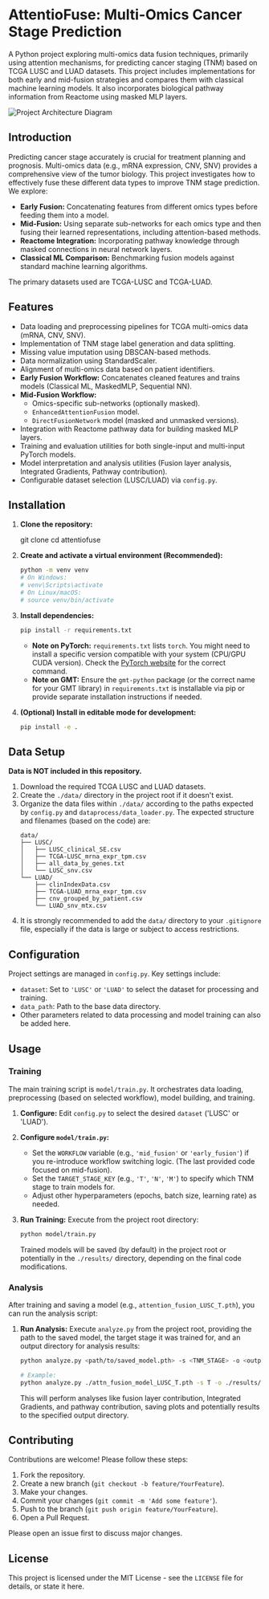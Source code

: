 # AttentioFuse: Multi-Omics Cancer Stage Prediction

A Python project exploring multi-omics data fusion techniques, primarily using attention mechanisms, for predicting cancer staging (TNM) based on TCGA LUSC and LUAD datasets. This project includes implementations for both early and mid-fusion strategies and compares them with classical machine learning models. It also incorporates biological pathway information from Reactome using masked MLP layers.

![Project Architecture Diagram](figure1-2_02.png "My Project Flow")

## Introduction

Predicting cancer stage accurately is crucial for treatment planning and prognosis. Multi-omics data (e.g., mRNA expression, CNV, SNV) provides a comprehensive view of the tumor biology. This project investigates how to effectively fuse these different data types to improve TNM stage prediction. We explore:

* **Early Fusion:** Concatenating features from different omics types before feeding them into a model.
* **Mid-Fusion:** Using separate sub-networks for each omics type and then fusing their learned representations, including attention-based methods.
* **Reactome Integration:** Incorporating pathway knowledge through masked connections in neural network layers.
* **Classical ML Comparison:** Benchmarking fusion models against standard machine learning algorithms.

The primary datasets used are TCGA-LUSC and TCGA-LUAD.

## Features

* Data loading and preprocessing pipelines for TCGA multi-omics data (mRNA, CNV, SNV).
* Implementation of TNM stage label generation and data splitting.
* Missing value imputation using DBSCAN-based methods.
* Data normalization using StandardScaler.
* Alignment of multi-omics data based on patient identifiers.
* **Early Fusion Workflow:** Concatenates cleaned features and trains models (Classical ML, MaskedMLP, Sequential NN).
* **Mid-Fusion Workflow:**
  * Omics-specific sub-networks (optionally masked).
  * `EnhancedAttentionFusion` model.
  * `DirectFusionNetwork` model (masked and unmasked versions).
* Integration with Reactome pathway data for building masked MLP layers.
* Training and evaluation utilities for both single-input and multi-input PyTorch models.
* Model interpretation and analysis utilities (Fusion layer analysis, Integrated Gradients, Pathway contribution).
* Configurable dataset selection (LUSC/LUAD) via `config.py`.

## Installation

1. **Clone the repository:**

   git clone [<GitHub URL>](https://github.com/YuHang-aw/AttentioFuse.git)
   cd attentiofuse
2. **Create and activate a virtual environment (Recommended):**

   ```bash
   python -m venv venv
   # On Windows:
   # venv\Scripts\activate
   # On Linux/macOS:
   # source venv/bin/activate
   ```
3. **Install dependencies:**

   ```bash
   pip install -r requirements.txt
   ```

   * **Note on PyTorch:** `requirements.txt` lists `torch`. You might need to install a specific version compatible with your system (CPU/GPU CUDA version). Check the [PyTorch website](https://pytorch.org/get-started/locally/) for the correct command.
   * **Note on GMT:** Ensure the `gmt-python` package (or the correct name for your GMT library) in `requirements.txt` is installable via pip or provide separate installation instructions if needed.
4. **(Optional) Install in editable mode for development:**

   ```bash
   pip install -e .
   ```

## Data Setup

**Data is NOT included in this repository.**

1. Download the required TCGA LUSC and LUAD datasets.
2. Create the `./data/` directory in the project root if it doesn't exist.
3. Organize the data files within `./data/` according to the paths expected by `config.py` and `dataprocess/data_loader.py`. The expected structure and filenames (based on the code) are:
   ```
   data/
   ├── LUSC/
   │   ├── LUSC_clinical_SE.csv
   │   ├── TCGA-LUSC_mrna_expr_tpm.csv
   │   ├── all_data_by_genes.txt
   │   └── LUSC_snv.csv
   └── LUAD/
       ├── clinIndexData.csv
       ├── TCGA-LUAD_mrna_expr_tpm.csv
       ├── cnv_grouped_by_patient.csv
       └── LUAD_snv_mtx.csv
   ```
4. It is strongly recommended to add the `data/` directory to your `.gitignore` file, especially if the data is large or subject to access restrictions.

## Configuration

Project settings are managed in `config.py`. Key settings include:

* `dataset`: Set to `'LUSC'` or `'LUAD'` to select the dataset for processing and training.
* `data_path`: Path to the base data directory.
* Other parameters related to data processing and model training can also be added here.

## Usage

### Training

The main training script is `model/train.py`. It orchestrates data loading, preprocessing (based on selected workflow), model building, and training.

1. **Configure:** Edit `config.py` to select the desired `dataset` ('LUSC' or 'LUAD').
2. **Configure `model/train.py`:**

   * Set the `WORKFLOW` variable (e.g., `'mid_fusion'` or `'early_fusion'`) if you re-introduce workflow switching logic. (The last provided code focused on mid-fusion).
   * Set the `TARGET_STAGE_KEY` (e.g., `'T'`, `'N'`, `'M'`) to specify which TNM stage to train models for.
   * Adjust other hyperparameters (epochs, batch size, learning rate) as needed.
3. **Run Training:** Execute from the project root directory:

   ```bash
   python model/train.py
   ```

   Trained models will be saved (by default) in the project root or potentially in the `./results/` directory, depending on the final code modifications.

### Analysis

After training and saving a model (e.g., `attention_fusion_LUSC_T.pth`), you can run the analysis script:

1. **Run Analysis:** Execute `analyze.py` from the project root, providing the path to the saved model, the target stage it was trained for, and an output directory for analysis results:

   ```bash
   python analyze.py <path/to/saved_model.pth> -s <TNM_STAGE> -o <output_directory_path>

   # Example:
   python analyze.py ./attn_fusion_model_LUSC_T.pth -s T -o ./results/LUSC_T_attn_analysis
   ```

   This will perform analyses like fusion layer contribution, Integrated Gradients, and pathway contribution, saving plots and potentially results to the specified output directory.

## Contributing

Contributions are welcome! Please follow these steps:

1. Fork the repository.
2. Create a new branch (`git checkout -b feature/YourFeature`).
3. Make your changes.
4. Commit your changes (`git commit -m 'Add some feature'`).
5. Push to the branch (`git push origin feature/YourFeature`).
6. Open a Pull Request.

Please open an issue first to discuss major changes.

## License

This project is licensed under the MIT License - see the `LICENSE` file for details, or state it here.
